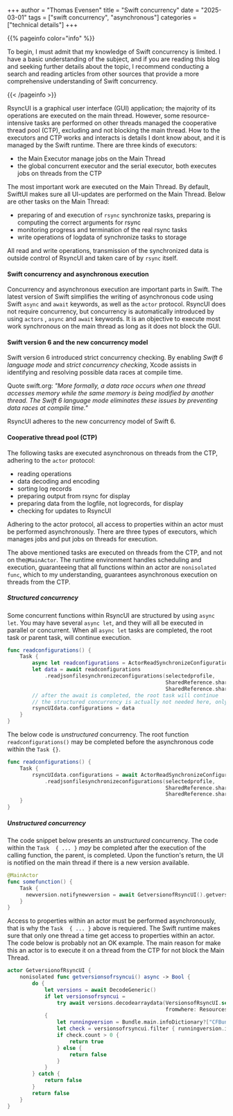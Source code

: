 +++
author = "Thomas Evensen"
title = "Swift concurrency"
date = "2025-03-01"
tags = ["swift concurrency", "asynchronous"]
categories = ["technical details"]
+++

{{% pageinfo color="info" %}}

To begin, I must admit that my knowledge of Swift concurrency is limited. I have a basic understanding of the subject, and if you are reading this blog and seeking further details about the topic, I recommend conducting a search and reading articles from other sources that provide a more comprehensive understanding of Swift concurrency.

{{< /pageinfo >}}

RsyncUI is a graphical user interface (GUI) application; the majority of its operations are executed on the main thread. However, some resource-intensive tasks are performed on other threads managed the cooperative thread pool (CTP), excluding and not blocking the main thread. How to the executors and CTP works and interacts is details I dont know about, and it is managed by the Swift runtime. There are three kinds of executors:

- the Main Executor manage jobs on the Main Thread
- the global concurrent executor and the serial executor, both executes jobs on threads from the CTP

The most important work are executed on the Main Thread. By default, SwiftUI makes sure all UI-updates are performed on the Main Thread. Below are other tasks on the Main Thread:

- preparing of and execution of `rsync` synchronize tasks, preparing is computing the correct arguments for rsync 
- monitoring progress and termination of the real rsync tasks
- write operations of logdata of synchronize tasks to storage

All read and write operations, transmission of the synchronized data is outside control of RsyncUI and taken care of by `rsync` itself.

#### Swift concurrency and asynchronous execution

Concurrency and asynchronous execution are important parts in Swift. The latest version of Swift simplifies the writing of asynchronous code using Swift `async` and `await` keywords, as well as the `actor` protocol. RsyncUI does not require concurrency, but concurrency is automatically introduced by using `actors` , `async` and `await` keywords. It is an objective to execute most work synchronous on the main thread as long as it does not block the GUI.

#### Swift version 6 and the new concurrency model

Swift version 6 introduced strict concurrency checking. By enabling *Swift 6 language mode*  and *strict concurrency checking*, Xcode assists in identifying and resolving possible data races at compile time.

Quote swift.org: *"More formally, a data race occurs when one thread accesses memory while the same memory is being modified by another thread. The Swift 6 language mode eliminates these issues by preventing data races at compile time."*

RsyncUI adheres to the new concurrency model of Swift 6.

#### Cooperative thread pool (CTP)

The following tasks are executed asynchronous on threads from the CTP, adhering to the `actor` protocol:

- reading operations
- data decoding and encoding
- sorting log records
- preparing output from rsync for display
- preparing data from the logfile, not logrecords, for display
- checking for updates to RsyncUI

Adhering to the actor protocol, all access to properties within an actor must be performed asynchronously. There are three types of executors, which manages jobs and put jobs on threads for execution. 

The above mentioned tasks are executed on threads from the CTP, and not on the`@MainActor`. The runtime environment handles scheduling and execution, guaranteeing that all functions within an actor are  `nonisolated func`, which to my understanding, guarantees asynchronous execution on threads from the CTP.

##### Structured concurrency

Some concurrent functions within RsyncUI are structured by using `async let`. You may have several `async let`, and they will all be executed in parallel or concurrent. When all `async let` tasks are completed, the root task or parent task, will continue execution. 

```swift
func readconfigurations() {
    Task {
        async let readconfigurations = ActorReadSynchronizeConfigurationJSON()
     	let data = await readconfigurations
         	.readjsonfilesynchronizeconfigurations(selectedprofile,
                                                   SharedReference.shared.monitornetworkconnection,
                                                   SharedReference.shared.sshport)
        // after the await is completed, the root task will continue
    	// the structured concurrency is actually not needed here, only one async let
        rsyncUIdata.configurations = data
    }
}
```

The below code is *unstructured* concurrency. The root function `readconfigurations()` may be completed before the asynchronous code within the `Task {}`.

```swift
func readconfigurations() {
    Task {
        rsyncUIdata.configurations = await ActorReadSynchronizeConfigurationJSON()
         	.readjsonfilesynchronizeconfigurations(selectedprofile,
                                                   SharedReference.shared.monitornetworkconnection,
                                                   SharedReference.shared.sshport)
    }
}
```

##### Unstructured concurrency

The code snippet below presents an *unstructured* concurrency.  The code within the `Task  { ... }` *may* be completed after the execution of the calling function, the parent,  is completed.  Upon the function's return, the UI is notified on the main thread if there is a new version available.

```swift
@MainActor
func somefunction() {
    Task {
      newversion.notifynewversion = await GetversionofRsyncUI().getversionsofrsyncui()
	}
}
```

Access to properties within an actor must be performed asynchronously, that is why the `Task  { ... }` above is requiered. The Swift runtime makes sure that only one thread a time get access to properties within an actor.  The code below is probably not an OK example.  The main reason for make this an actor is to execute it on a thread from the CTP for not block the Main Thread. 

```swift
actor GetversionofRsyncUI {
    nonisolated func getversionsofrsyncui() async -> Bool {
        do {
            let versions = await DecodeGeneric()
            if let versionsofrsyncui =
                try await versions.decodearraydata(VersionsofRsyncUI.self,
                                                   fromwhere: Resources().getResource(resource: .urlJSON))
            {
                let runningversion = Bundle.main.infoDictionary?["CFBundleShortVersionString"] as? String ?? ""
                let check = versionsofrsyncui.filter { runningversion.isEmpty ? true : $0.version == runningversion }
                if check.count > 0 {
                    return true
                } else {
                    return false
                }
            }
        } catch {
            return false
        }
        return false
    }
}
```





